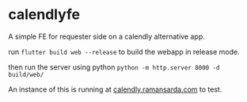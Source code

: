 # calendlyfe

A simple FE for requester side on a calendly alternative app.

run `flutter build web --release` to build the webapp in release mode.

then run the server using python `python -m http.server 8000 -d build/web/`

An instance of this is running at [calendly.ramansarda.com](https://calendly.ramansarda.com) to test.
